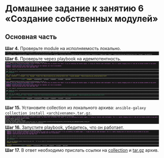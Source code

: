 # Домашнее задание к занятию 6 «Создание собственных модулей»

## Основная часть

**Шаг 4.** Проверьте module на исполняемость локально.  
<img src="images/0806_1.png"/>  
**Шаг 6.** Проверьте через playbook на идемпотентность.  
<img src="images/0806_2.png"/>

**Шаг 15.** Установите collection из локального архива: `ansible-galaxy collection install <archivename>.tar.gz`.  
<img src="images/0806_3.png"/>  
**Шаг 16.** Запустите playbook, убедитесь, что он работает.  
<img src="images/0806_4.png"/>   
**Шаг 17.** В ответ необходимо прислать ссылки на [collection](https://github.com/ivannikita/my_own_collection) и [tar.gz](./collection) архив.

